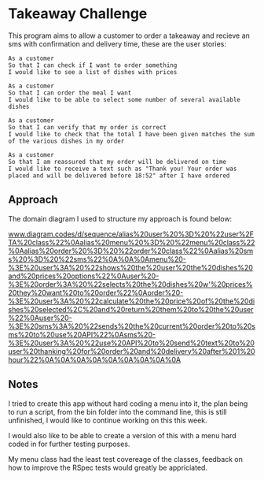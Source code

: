 Takeaway Challenge
==================

This program aims to allow a customer to order a takeaway and recieve an sms with confirmation and delivery time, these are the user stories:

```
As a customer
So that I can check if I want to order something
I would like to see a list of dishes with prices

As a customer
So that I can order the meal I want
I would like to be able to select some number of several available dishes

As a customer
So that I can verify that my order is correct
I would like to check that the total I have been given matches the sum of the various dishes in my order

As a customer
So that I am reassured that my order will be delivered on time
I would like to receive a text such as "Thank you! Your order was placed and will be delivered before 18:52" after I have ordered
```

Approach 
------------------

The domain diagram I used to structure my approach is found below:

www.diagram.codes/d/sequence/alias%20user%20%3D%20%22user%2FTA%20class%22%0Aalias%20menu%20%3D%20%22menu%20class%22%0Aalias%20order%20%3D%20%22order%20class%22%0Aalias%20sms%20%3D%20%22sms%22%0A%0A%0Amenu%20-%3E%20user%3A%20%22shows%20the%20user%20the%20dishes%20and%20prices%20options%22%0Auser%20-%3E%20order%3A%20%22selects%20the%20dishes%20w'%20prices%20they%20want%20to%20order%22%0Aorder%20-%3E%20user%3A%20%22calculate%20the%20price%20of%20the%20dishes%20selected%2C%20and%20return%20them%20to%20the%20user%22%0Auser%20-%3E%20sms%3A%20%22sends%20the%20current%20order%20to%20sms%20to%20use%20API%22%0Asms%20-%3E%20user%3A%20%22use%20API%20to%20send%20text%20to%20user%20thanking%20for%20order%20and%20delivery%20after%201%20hour%22%0A%0A%0A%0A%0A%0A%0A%0A%0A

Notes 
------------------

I tried to create this app without hard coding a menu into it, the plan being to run a script, from the bin folder into the command line, this is still unfinished, I would like to continue working on this this week.

I would also like to be able to create a version of this with a menu hard coded in for further testing purposes.

My menu class had the least test covereage of the classes, feedback on how to improve the RSpec tests would greatly be appriciated.
